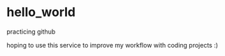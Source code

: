 # hello_world
practicing github

hoping to use this service to improve my workflow with coding projects :)
